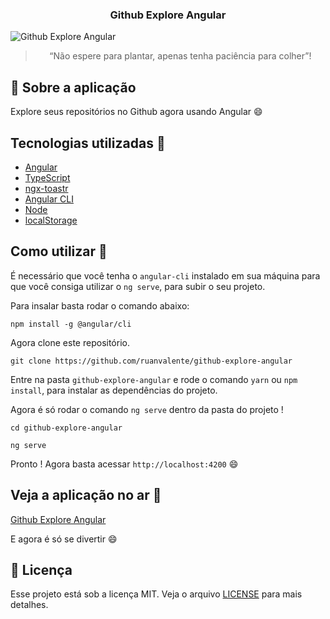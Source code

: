 <h3 align="center">
  Github Explore Angular
</h3>

<img src="https://i.postimg.cc/Jzp2T7Fs/screen.png" alt="Github Explore Angular"/>

<blockquote align="center">“Não espere para plantar, apenas tenha paciência para colher”!</blockquote>

## :rocket: Sobre a aplicação

Explore seus repositórios no Github agora usando Angular :smile:

## Tecnologias utilizadas :memo:

- [Angular](https://angular.io)
- [TypeScript](https://www.typescriptlang.org)
- [ngx-toastr](https://ngx-toastr.vercel.app)
- [Angular CLI](https://cli.angular.io)
- [Node](https://nodejs.org/en/)
- [localStorage](https://developer.mozilla.org/en-US/docs/Web/API/Window/localStorage)

## Como utilizar 🤔

É necessário que você tenha o `angular-cli` instalado em sua máquina para que você consiga utilizar o `ng serve`, para subir o seu projeto.

Para insalar basta rodar o comando abaixo:

```
npm install -g @angular/cli
```

Agora clone este repositório.

```
git clone https://github.com/ruanvalente/github-explore-angular
```

Entre na pasta `github-explore-angular` e rode o comando `yarn` ou `npm install`, para instalar as dependências do projeto.

Agora é só rodar o comando `ng serve` dentro da pasta do projeto !

```
cd github-explore-angular

ng serve
```

Pronto ! Agora basta acessar `http://localhost:4200` :smile:

## Veja a aplicação no ar :tada:

[Github Explore Angular](https://github-explore-angular.vercel.app)

E agora é só se divertir :smile:

## :memo: Licença

Esse projeto está sob a licença MIT. Veja o arquivo [LICENSE](LICENSE) para mais detalhes.
